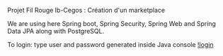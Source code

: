 Projet Fil Rouge Ib-Cegos : Création d'un marketplace

We are using here Spring boot, Spring Security, Spring Web and Spring Data JPA along with PostgreSQL.

To login: type user and password generated inside Java console
[!login](/imagesReadme.png)
